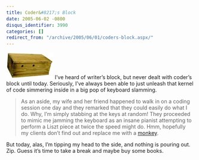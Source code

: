 ```yaml
---
title: Coder&#8217;s Block
date: 2005-06-02 -0800
disqus_identifier: 3990
categories: []
redirect_from: "/archive/2005/06/01/coders-block.aspx/"
---
```


![block](/images/block.jpg) I’ve heard of writer’s block, but never
dealt with coder’s block until today. Seriously, I’ve always been able
to just unleash that kernel of code simmering inside in a big pop of
keyboard slamming.

> As an aside, my wife and her friend happened to walk in on a coding
> session one day and they remarked that they could easily do what I do.
> Why, I’m simply stabbing at the keys at random! They proceeded to
> mimic me jamming the keyboard as an insane pianist attempting to
> perform a Liszt piece at twice the speed might do. Hmm, hopefully my
> clients don’t find out and replace me with a
> [monkey](http://www.newtechusa.com/ppi/main.asp).

But today, alas, I’m tipping my head to the side, and nothing is pouring
out. Zip. Guess it’s time to take a break and maybe buy some books.

